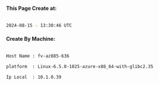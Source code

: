 
   
#### This Page Create at:

```bash

2024-08-15 - 13:30:46 UTC

```

#### Create By Machine:

```bash

Host Name : fv-az885-636

platform  : Linux-6.5.0-1025-azure-x86_64-with-glibc2.35

Ip Local  : 10.1.0.39

```

